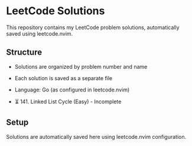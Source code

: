 # LeetCode Solutions

This repository contains my LeetCode problem solutions, automatically saved using leetcode.nvim.

## Structure
- Solutions are organized by problem number and name
- Each solution is saved as a separate file
- Language: Go (as configured in leetcode.nvim)


- ⏳ 141. Linked List Cycle (Easy) - Incomplete

## Setup
Solutions are automatically saved here using leetcode.nvim configuration.
